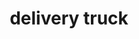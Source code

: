 ---
layout: travel&places
title: delivery truck
emoji: delivery_truck
permalink: 🚚.html
image: assets/img/3moji/delivery_truck.png
---